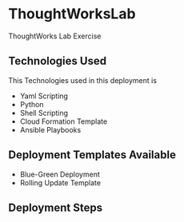 # ThoughtWorksLab
ThoughtWorks Lab Exercise

## Technologies Used
This Technologies used in this deployment is
* Yaml Scripting
* Python
* Shell Scripting
* Cloud Formation Template
* Ansible Playbooks

## Deployment Templates Available
* Blue-Green Deployment
* Rolling Update Template

## Deployment Steps

### 
